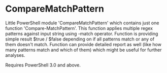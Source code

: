 # CompareMatchPattern

Little PowerShell module 'CompareMatchPattern' which contains just one function 'Compare-MatchPattern'. This function applies multiple regex patterns against input string using -match operator. Function is providing simple result $true / $false depending on if all patterns match or any of them doesn't match. Function can provide detailed report as well (like how many patterns match and which of them) which might be useful for further analyses.

Requires PowerShell 3.0 and above.
